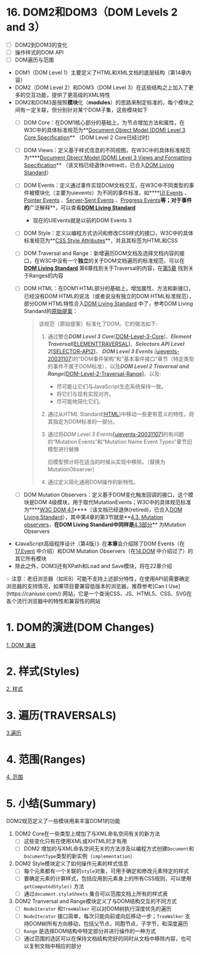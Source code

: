 # 16. DOM2和DOM3（DOM Levels 2 and 3）

- [ ]  DOM2到DOM3的变化
- [ ]  操作样式的DOM API
- [ ]  DOM遍历与范围
- DOM1（DOM Level 1）主要定义了HTML和XML文档的底层结构（第14章内容）
- DOM2（DOM Level 2）和DOM3（DOM Level 3）在这些结构之上加入了更多的交互功能，提供了更高级的XML特性
- DOM2和DOM3是按照**模块**化（**modules**）的思路来制定标准的，每个模块之间有一定关联，但分别针对某个DOM子集，这些模块如下
    - [ ]  DOM Core：在DOM1核心部分的基础上，为节点增加方法和属性，在W3C中的具体标准规范为**[Document Object Model (DOM) Level 3 Core Specification](https://www.w3.org/TR/DOM-Level-3-Core/)** （DOM Level 2 Core已经过时）
    - [ ]  DOM Views：定义基于样式信息的不同视图，在W3C中的具体标准规范为****[Document Object Model (DOM) Level 3 Views and Formatting Specification](https://www.w3.org/TR/DOM-Level-3-Views/)** （该文档已经退休(retired)，已合入[DOM Living Standard](https://dom.spec.whatwg.org/)）
    - [ ]  DOM Events：定义通过事件实现DOM文档交互，在W3C中不同类型的事件被模块化（主要为uievents）为不同的事件标准，如****[UI Events](https://www.w3.org/TR/uievents/) 、[Pointer Events](https://www.w3.org/TR/pointerevents/) 、[Server-Sent Events](http://www.w3.org/TR/eventsource/) 、[Progress Events](https://www.w3.org/TR/progress-events/)**等；对于事件的**广泛解释**，可以查看[**DOM Living Standard**](https://dom.spec.whatwg.org/#events)
        - 现在的UIEvents就是以前的DOM Events 3
    - [ ]  DOM Style：定义以编程方式访问和修改CSS样式的接口，W3C中的具体标准规范为**[CSS Style Attributes](https://www.w3.org/TR/css-style-attr/)**，并且其标签为HTML和CSS
    - [ ]  DOM Traversal and Range：新增遍历DOM文档及选择文档内容的接口，在W3C中没有一个**独立**的关于DOM文档遍历的标准规范，可以在[**DOM Living Standard**](https://dom.spec.whatwg.org/#traversal) 第6章找到关于Traversal的内容，在[第5章](https://dom.spec.whatwg.org/#ranges) 找到关于Ranges的内容
    - [ ]  DOM HTML：在DOM1 HTML部分的基础上，增加属性、方法和新接口，已经没有DOM HTML的说法（或者说没有独立的DOM HTML标准规范），部分DOM HTML特性合入[DOM Living Standard](https://dom.spec.whatwg.org/) 中了，参考DOM Living Standard的[原始提案](https://dom.spec.whatwg.org/review-drafts/2020-06/)：
        
        > 该规范（原始提案）标准化了DOM。它的做法如下:
        > 
        > 1. 通过整合***DOM Level 3 Core***[[DOM-Level-3-Core](https://dom.spec.whatwg.org/review-drafts/2020-06/#biblio-dom-level-3-core)]，***Element Traversal***[[ELEMENTTRAVERSAL]](https://dom.spec.whatwg.org/review-drafts/2020-06/#biblio-elementtraversal)，***Selectors API Level 2***[[SELECTOR-API2]](https://dom.spec.whatwg.org/review-drafts/2020-06/#biblio-selectors-api2)， ***DOM Level 3 Events** [*[uievents-20031107](https://www.notion.so/mangwu/%E7%89%B9%E5%AE%9A%E7%B1%BB%E5%9E%8B%E7%9A%84%E4%BA%8B%E4%BB%B6%E4%B8%8D%E5%B1%9E%E4%BA%8EDOM%E6%A0%87%E5%87%86)]的“DOM事件架构”和“基本事件接口”章节（特定类型的事件不属于DOM标准），以及***DOM Level 2 Traversal and Range***[[DOM-Level-2-Traversal-Range]](https://dom.spec.whatwg.org/review-drafts/2020-06/#biblio-elementtraversal)，以及:
        >     - 尽可能让它们与JavaScript生态系统保持一致。
        >     - 将它们与现有实现对齐。
        >     - 尽可能地简化它们。
        >     
        > 2. 通过从HTML Standard[[HTML](https://dom.spec.whatwg.org/review-drafts/2020-06/#biblio-html)]中移动一些更有意义的特性，将其指定为DOM标准的一部分。
        >     
        >     
        > 3. 通过将*DOM Level 3 Events*[[uievents-20031107]](https://dom.spec.whatwg.org/review-drafts/2020-06/#biblio-uievents-20031107)的有问题的“Mutation Events”和“Mutation Name Event Types”章节旧模型进行替换
        >     
        >     
        >     旧模型预计将在适当的时候从实现中移除。（替换为MutationObserver）
        >     
        > 4. 通过定义简化通用DOM操作的新特性。
    - [ ]  DOM Mutation Observers：定义基于DOM变化触发回调的接口，这个模块是DOM 4级模块，用于取代MutationEvents；W3C中的具体规范标准为****[W3C DOM 4.1](https://www.w3.org/TR/2020/NOTE-dom41-20200317/)****（该文档已经退休(retired)，已合入[DOM Living Standard](https://dom.spec.whatwg.org/)），其中第4章的第3节就是**[4.3. Mutation observers](https://www.w3.org/TR/2020/NOTE-dom41-20200317/#mutation-observers)，**在DOM Living Standard中同样是**[4.3部分](https://dom.spec.whatwg.org/#mutation-observers)** 为Mutation Observers
- 《JavaScript高级程序设计（第4版）》在**本章**会介绍除了DOM Events（在[17.Event](17%20%E4%BA%8B%E4%BB%B6%EF%BC%88Events%EF%BC%89.md) 中介绍）和DOM Mutation Observers（在[14.DOM](14%20DOM/3%20MutationObserver%E6%8E%A5%E5%8F%A3.md) 中介绍过了）的其它所有模块
- 除此之外，DOM3还有XPath和Load and Save模块，将在22章介绍

<aside>
💡 注意：老旧浏览器（如IE8）可能不支持上述部分特性，在使用API前需要确定浏览器的支持情况，如果项目要兼容低版本的浏览器，推荐参考[Can I Use](https://caniuse.com/) 网站，它是一个查询CSS、JS、HTML5、CSS、SVG在各个流行浏览器中的特性和兼容性的网站

</aside>

# 1. DOM的演进(DOM Changes)

[1. DOM 演进](16%20DOM2%E5%92%8CDOM3%EF%BC%88DOM%20Levels%202%20and%203%EF%BC%89/1%20DOM%20%E6%BC%94%E8%BF%9B.md)

# 2. 样式(Styles)

[2. 样式](16%20DOM2%E5%92%8CDOM3%EF%BC%88DOM%20Levels%202%20and%203%EF%BC%89/2%20%E6%A0%B7%E5%BC%8F.md)

# 3. 遍历(TRAVERSALS)

[3.遍历](16%20DOM2%E5%92%8CDOM3%EF%BC%88DOM%20Levels%202%20and%203%EF%BC%89/3%20%E9%81%8D%E5%8E%86.md)

# 4. 范围(Ranges)

[4. 范围](16%20DOM2%E5%92%8CDOM3%EF%BC%88DOM%20Levels%202%20and%203%EF%BC%89/4%20%E8%8C%83%E5%9B%B4.md)

# 5. 小结(Summary)

DOM2规范定义了一些模块用来丰富DOM1的功能

1. DOM2 Core在一些类型上增加了与XML命名空间有关的新方法
    - [ ]  这些变化只有在使用XML或XHTML时才有用
    - [ ]  DOM2 增加的与XML命名空间无关的方法涉及以编程方式创建`Document`和`DocumentType`类型的新实例（`implementation`）
2. DOM2 Style模块定义了如何操作元素的样式信息
    - [ ]  每个元素都有一个关联的`style`对象，可用于确定和修改元素特定的样式
    - [ ]  要确定元素的计算样式，包括应用到元素身上的所有CSS规则，可以使用`getComputedStyle()` 方法
    - [ ]  通过`document.styleSheets` 集合可以范围文档上所有的样式表
3. DOM2 Tranversal and Range模块定义了与DOM结构交互的不同方式
    - [ ]  `NodeIterator` 和`TreeWalker` 可以对DOM树执行深度优先的遍历
    - [ ]  `NodeIterator` 接口简单，每次只能向前或向后移动一步；`TreeWalker` 支持DOM树所有方向移动，包括父节点，同胞节点，子字节，和深度遍历
    - [ ]  `Range` 是选择DOM结构中特定部分并进行操作的一种方式
    - [ ]  通过范围的选区可以在保持文档结构完好的同时从文档中移除内容，也可以复制文档中相应的部分